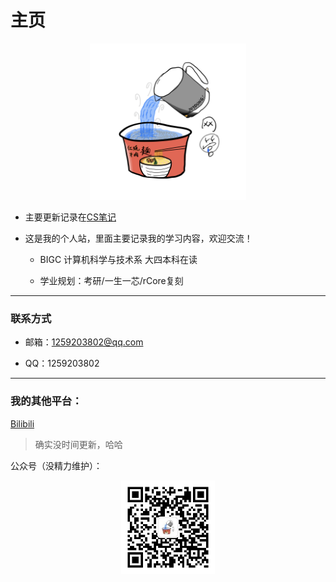 # 主页

<div align="center">
	<img src="./pic/haohaha.PNG" width="250px">
</div>

- 主要更新记录在[CS笔记](https://cs.haohaha.cn)

- 这是我的个人站，里面主要记录我的学习内容，欢迎交流！

  - BIGC 计算机科学与技术系 大四本科在读

  - 学业规划：考研/一生一芯/rCore复刻

---

### 联系方式

  - 邮箱：1259203802@qq.com

  - QQ：1259203802

---

### 我的其他平台：

[Bilibili](https://space.bilibili.com/1436476753)

> 确实没时间更新，哈哈

公众号（没精力维护）：

<div align="center">
	<img src="./pic/QRCode.jpg" width="150px">
</div>

